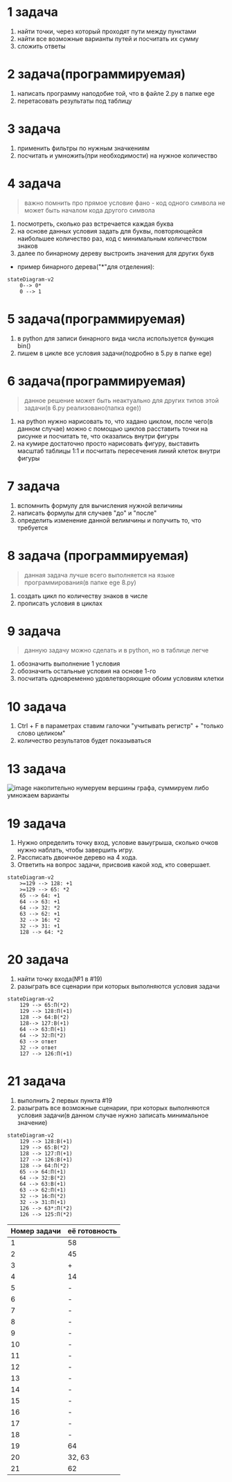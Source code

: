 # 1 задача
1) найти точки, через который проходят пути между пунктами
2) найти все возможные варианты путей и посчитать их сумму
3) сложить ответы

# 2 задача(программируемая)
1) написать программу наподобие той, что в файле 2.py в папке ege
2) перетасовать результаты под таблицу

# 3 задача
1) применить фильтры по нужным значкениям
2) посчитать и умножить(при необходимости) на нужное количество

# 4 задача
> важно помнить про прямое условие фано - код одного символа не может быть началом кода другого символа
1) посмотреть, сколько раз встречается каждая буква
2) на основе данных условия задать для буквы, повторяющейся наибольшее количество раз, код с минимальным количеством знаков
3) далее по бинарному дереву выстроить значения для других букв
- пример бинарного дерева("*"для отделения):
~~~mermaid
stateDiagram-v2
    0--> 0*
    0 --> 1
~~~

# 5 задача(программируемая)
1) в python для записи бинарного вида числа используется функция bin()
2) пишем в цикле все условия задачи(подробно в 5.py в папке ege)

# 6 задача(программируемая)
> данное решение может быть неактуально для других типов этой задачи(в 6.py реализовано(папка ege))
1) на python нужно нарисовать то, что хадано циклом, после чего(в данном случае) можно с помощью циклов расставить точки на рисунке и посчитать те, что оказались внутри фигуры
2) на кумире достаточно просто нарисовать фигуру, выставить масштаб таблицы 1:1 и посчитать пересечения линий клеток внутри фигуры

# 7 задача

1) вспомнить формулу для вычисления нужной величины
2) написать формулы для случаев "до" и "после"
3) определить изменение данной велимчины и получить то, что требуется

# 8 задача (программируемая)
> данная задача лучше всего выполняется на языке программирования(в папке ege 8.py)
1) создать цикл по количеству знаков в числе
2) прописать условия в циклах


# 9 задача
> данную задачу можно сделать и в python, но в таблице легче
1) обозначить выполнение 1 условия
2) обозначить остальные условия на основе 1-го
3) посчитать одновременно удовлетворяющие обоим условиям клетки

# 10 задача
1) Ctrl + F в параметрах ставим галочки "учитывать регистр" + "только слово целиком"
2) количество результатов будет показываться

# 13 задача 
![image](https://user-images.githubusercontent.com/114381760/208363307-959606d0-4ae7-41bd-bc85-771846eadf43.png)
накопительно нумеруем вершины графа, суммируем либо умножаем варианты


# 19 задача
1) Нужно определить точку вход, условие ваыугрыша, сколько очков нужно наблать, чтобы завершить игру.
2) Рассписать двоичное дерево на 4 хода.
3) Ответить на вопрос задачи, присвоив какой ход, кто совершает.
```mermaid
stateDiagram-v2
    >=129 --> 128: +1
    >=129 --> 65: *2
    65 --> 64: +1
    64 --> 63: +1
    64 --> 32: *2
    63 --> 62: +1
    32 --> 16: *2
    32 --> 31: +1
    128 --> 64: *2
```

# 20 задача
1) найти точку входа(№1 в #19)
2) разыграть все сценарии при которых выполняются условия задачи

~~~ mermaid
stateDiagram-v2
    129 --> 65:П(*2)
    129 --> 128:П(+1)
    128 --> 64:В(*2)
    128--> 127:В(+1)
    64 --> 63:П(+1)
    64 --> 32:П(*2)
    63 --> ответ
    32 --> ответ
    127 --> 126:П(+1)
~~~

# 21 задача
1) выполнить 2 первых пункта #19
2) разыграть все возможные сценарии, при которых выполняются условия задачи(в данном случае нужно записать минимальное значение)

~~~mermaid
stateDiagram-v2
    129 --> 128:В(+1)
    129 --> 65:В(*2)
    128 --> 127:П(+1)
    127 --> 126:В(+1)
    128 --> 64:П(*2)
    65 --> 64:П(+1)
    64 --> 32:В(*2)
    64 --> 63:В(+1)
    63 --> 62:П(+1)
    32 --> 16:П(*2)
    32 --> 31:П(+1)
    126 --> 63*:П(*2)
    126 --> 125:П(*2)
~~~

| Номер задачи | её готовность |
| ------ | ------ |
| 1 | 58 |
| 2 | 45 |
| 3 | + |
| 4 | 14 |
| 5 | - |
| 6| - |
| 7 |- |
| 8 |- |
| 9 |- |
| 10 |- |
| 11 |- |
| 12 |- |
| 13 |- |
| 14 |- |
| 15 |- |
| 16 |- |
| 17 |- |
| 18 |- |
| 19 | 64 |
| 20 | 32, 63 |
| 21 | 62 |



